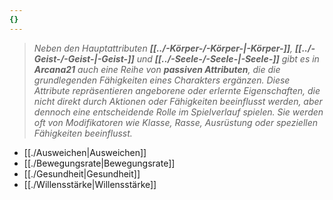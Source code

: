 ```yaml
---
{}
---
```

>*Neben den Hauptattributen **[[../-Körper-/-Körper-|-Körper-]]**, **[[../-Geist-/-Geist-|-Geist-]]** und **[[../-Seele-/-Seele-|-Seele-]]** gibt es in **Arcana21** auch eine Reihe von **passiven Attributen**, die die grundlegenden Fähigkeiten eines Charakters ergänzen. Diese Attribute repräsentieren angeborene oder erlernte Eigenschaften, die nicht direkt durch Aktionen oder Fähigkeiten beeinflusst werden, aber dennoch eine entscheidende Rolle im Spielverlauf spielen. Sie werden oft von Modifikatoren wie Klasse, Rasse, Ausrüstung oder speziellen Fähigkeiten beeinflusst.*  
  
- [[./Ausweichen|Ausweichen]]  
- [[./Bewegungsrate|Bewegungsrate]]  
- [[./Gesundheit|Gesundheit]]  
- [[./Willensstärke|Willensstärke]]